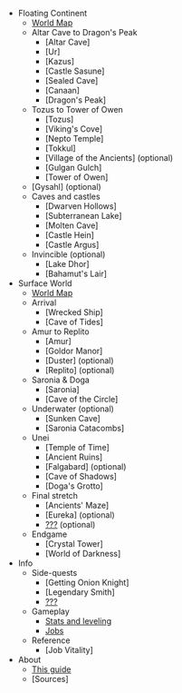 * Floating Continent
  * [World Map](floating_continent)
  * Altar Cave to Dragon's Peak
    * [Altar Cave]
    * [Ur]
    * [Kazus]
    * [Castle Sasune]
    * [Sealed Cave]
    * [Canaan]
    * [Dragon's Peak]
  * Tozus to Tower of Owen
    * [Tozus]
    * [Viking's Cove]
    * [Nepto Temple]
    * [Tokkul]
    * [Village of the Ancients] (optional)
    * [Gulgan Gulch]
    * [Tower of Owen]
  * [Gysahl] (optional)
  * Caves and castles
    * [Dwarven Hollows]
    * [Subterranean Lake]
    * [Molten Cave]
    * [Castle Hein]
    * [Castle Argus]
  * Invincible (optional)
    * [Lake Dhor]
    * [Bahamut's Lair]
* Surface World
  * [World Map](surface_world)
  * Arrival
    * [Wrecked Ship]
    * [Cave of Tides]
  * Amur to Replito
    * [Amur]
    * [Goldor Manor]
    * [Duster] (optional)
    * [Replito] (optional)
  * Saronia & Doga
    * [Saronia]
    * [Cave of the Circle]
  * Underwater (optional)
    * [Sunken Cave]
    * [Saronia Catacombs]
  * Unei
    * [Temple of Time]
    * [Ancient Ruins]
    * [Falgabard] (optional)
    * [Cave of Shadows]
    * [Doga's Grotto]
  * Final stretch
    * [Ancients' Maze]
    * [Eureka] (optional)
    * [???](bonus) (optional)
  * Endgame
    * [Crystal Tower]
    * [World of Darkness]
* Info
  * Side-quests
    * [Getting Onion Knight]
    * [Legendary Smith]
    * [???](bonus_unlock)
  * Gameplay
    * [Stats and leveling](gameplay_stats)
    * [Jobs](gameplay_jobs)
  * Reference
    * [Job Vitality]
* About
  * [This guide](about)
  * [Sources]